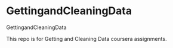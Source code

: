 GettingandCleaningData
======================

GettingandCleaningData


This repo is for Getting and Cleaning Data coursera assignments.

